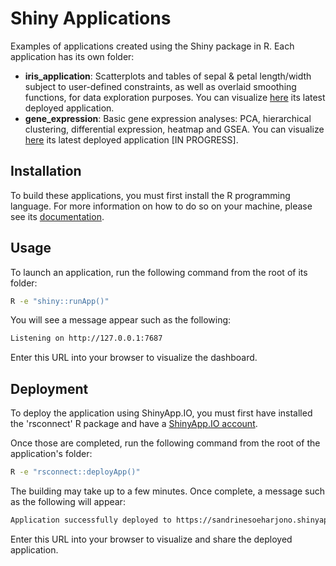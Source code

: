# Shiny Applications
Examples of applications created using the Shiny package in R. Each application has its own folder:
- **iris_application**: Scatterplots and tables of sepal & petal length/width subject to user-defined constraints, as well as overlaid smoothing functions, for data exploration purposes. You can visualize [here](https://sandrinesoeharjono.shinyapps.io/iris_application/) its latest deployed application.
- **gene_expression**: Basic gene expression analyses: PCA, hierarchical clustering, differential expression, heatmap and GSEA. You can visualize [here](https://sandrinesoeharjono.shinyapps.io/gene_expression/) its latest deployed application [IN PROGRESS].

## Installation
To build these applications, you must first install the R programming language. For more information on how to do so on your machine, please see its [documentation](https://www.r-project.org/).

## Usage
To launch an application, run the following command from the root of its folder:
```bash
R -e "shiny::runApp()"
```
You will see a message appear such as the following:
```bash
Listening on http://127.0.0.1:7687
```
Enter this URL into your browser to visualize the dashboard.

## Deployment
To deploy the application using ShinyApp.IO, you must first have installed the 'rsconnect' R package and have a [ShinyApp.IO account](https://www.shinyapps.io/?_ga=2.107189314.1911391660.1669660577-1664356779.1669660577#).

Once those are completed, run the following command from the root of the application's folder:
```bash
R -e "rsconnect::deployApp()"
```
The building may take up to a few minutes. Once complete, a message such as the following will appear:
```bash
Application successfully deployed to https://sandrinesoeharjono.shinyapps.io/iris_application/
```
Enter this URL into your browser to visualize and share the deployed application.